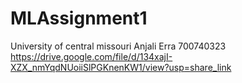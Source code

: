 # MLAssignment1
University of central missouri
Anjali Erra
700740323
https://drive.google.com/file/d/134xajI-XZX_nmYqdNUoiiSlPGKnenKW1/view?usp=share_link
